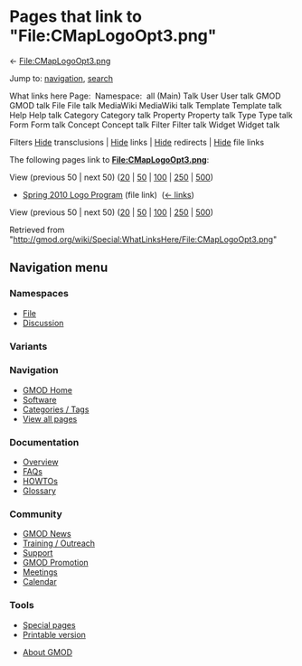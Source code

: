<div id="mw-page-base" class="noprint">

</div>

<div id="mw-head-base" class="noprint">

</div>

<div id="content" class="mw-body" role="main">

<span id="top"></span>

<div id="mw-js-message" style="display:none;">

</div>



# <span dir="auto">Pages that link to "File:CMapLogoOpt3.png"</span>

<div id="bodyContent">

<div id="contentSub">

←
[File:CMapLogoOpt3.png](/wiki/File:CMapLogoOpt3.png "File:CMapLogoOpt3.png")

</div>

<div id="jump-to-nav" class="mw-jump">

Jump to: [navigation](#mw-navigation), [search](#p-search)

</div>

<div id="mw-content-text">

What links here Page:  Namespace:  all (Main) Talk User User talk GMOD
GMOD talk File File talk MediaWiki MediaWiki talk Template Template talk
Help Help talk Category Category talk Property Property talk Type Type
talk Form Form talk Concept Concept talk Filter Filter talk Widget
Widget talk

Filters
[Hide](/mediawiki/index.php?title=Special:WhatLinksHere/File:CMapLogoOpt3.png&hidetrans=1 "Special:WhatLinksHere/File:CMapLogoOpt3.png")
transclusions \|
[Hide](/mediawiki/index.php?title=Special:WhatLinksHere/File:CMapLogoOpt3.png&hidelinks=1 "Special:WhatLinksHere/File:CMapLogoOpt3.png")
links \|
[Hide](/mediawiki/index.php?title=Special:WhatLinksHere/File:CMapLogoOpt3.png&hideredirs=1 "Special:WhatLinksHere/File:CMapLogoOpt3.png")
redirects \|
[Hide](/mediawiki/index.php?title=Special:WhatLinksHere/File:CMapLogoOpt3.png&hideimages=1 "Special:WhatLinksHere/File:CMapLogoOpt3.png")
file links

The following pages link to
**[File:CMapLogoOpt3.png](/wiki/File:CMapLogoOpt3.png "File:CMapLogoOpt3.png")**:

View (previous 50 \| next 50)
([20](/mediawiki/index.php?title=Special:WhatLinksHere/File:CMapLogoOpt3.png&limit=20 "Special:WhatLinksHere/File:CMapLogoOpt3.png")
\|
[50](/mediawiki/index.php?title=Special:WhatLinksHere/File:CMapLogoOpt3.png&limit=50 "Special:WhatLinksHere/File:CMapLogoOpt3.png")
\|
[100](/mediawiki/index.php?title=Special:WhatLinksHere/File:CMapLogoOpt3.png&limit=100 "Special:WhatLinksHere/File:CMapLogoOpt3.png")
\|
[250](/mediawiki/index.php?title=Special:WhatLinksHere/File:CMapLogoOpt3.png&limit=250 "Special:WhatLinksHere/File:CMapLogoOpt3.png")
\|
[500](/mediawiki/index.php?title=Special:WhatLinksHere/File:CMapLogoOpt3.png&limit=500 "Special:WhatLinksHere/File:CMapLogoOpt3.png"))

- [Spring 2010 Logo
  Program](/wiki/Spring_2010_Logo_Program "Spring 2010 Logo Program")
  (file link) ‎ <span class="mw-whatlinkshere-tools">([←
  links](/mediawiki/index.php?title=Special:WhatLinksHere&target=Spring+2010+Logo+Program "Special:WhatLinksHere"))</span>

View (previous 50 \| next 50)
([20](/mediawiki/index.php?title=Special:WhatLinksHere/File:CMapLogoOpt3.png&limit=20 "Special:WhatLinksHere/File:CMapLogoOpt3.png")
\|
[50](/mediawiki/index.php?title=Special:WhatLinksHere/File:CMapLogoOpt3.png&limit=50 "Special:WhatLinksHere/File:CMapLogoOpt3.png")
\|
[100](/mediawiki/index.php?title=Special:WhatLinksHere/File:CMapLogoOpt3.png&limit=100 "Special:WhatLinksHere/File:CMapLogoOpt3.png")
\|
[250](/mediawiki/index.php?title=Special:WhatLinksHere/File:CMapLogoOpt3.png&limit=250 "Special:WhatLinksHere/File:CMapLogoOpt3.png")
\|
[500](/mediawiki/index.php?title=Special:WhatLinksHere/File:CMapLogoOpt3.png&limit=500 "Special:WhatLinksHere/File:CMapLogoOpt3.png"))

</div>

<div class="printfooter">

Retrieved from
"<http://gmod.org/wiki/Special:WhatLinksHere/File:CMapLogoOpt3.png>"

</div>

<div id="catlinks" class="catlinks catlinks-allhidden">

</div>

<div class="visualClear">

</div>

</div>

</div>

<div id="mw-navigation">

## Navigation menu

<div id="mw-head">



<div id="left-navigation">

<div id="p-namespaces" class="vectorTabs" role="navigation"
aria-labelledby="p-namespaces-label">

### Namespaces

- <span id="ca-nstab-image"><a href="/wiki/File:CMapLogoOpt3.png" accesskey="c"
  title="View the file page [c]">File</a></span>
- <span id="ca-talk"><a
  href="/mediawiki/index.php?title=File_talk:CMapLogoOpt3.png&amp;action=edit&amp;redlink=1"
  accesskey="t"
  title="Discussion about the content page [t]">Discussion</a></span>

</div>

<div id="p-variants" class="vectorMenu emptyPortlet" role="navigation"
aria-labelledby="p-variants-label">

### 

### Variants[](#)

<div class="menu">

</div>

</div>

</div>

<div id="right-navigation">





</div>



</div>

</div>

</div>

<div id="mw-panel">

<div id="p-logo" role="banner">

<a href="/wiki/Main_Page"
style="background-image: url(http://gmod.org/images/GMOD-cogs.png);"
title="Visit the main page"></a>

</div>

<div id="p-Navigation" class="portal" role="navigation"
aria-labelledby="p-Navigation-label">

### Navigation

<div class="body">

- <span id="n-GMOD-Home">[GMOD Home](/wiki/Main_Page)</span>
- <span id="n-Software">[Software](/wiki/GMOD_Components)</span>
- <span id="n-Categories-.2F-Tags">[Categories /
  Tags](/wiki/Categories)</span>
- <span id="n-View-all-pages">[View all
  pages](/wiki/Special:AllPages)</span>

</div>

</div>

<div id="p-Documentation" class="portal" role="navigation"
aria-labelledby="p-Documentation-label">

### Documentation

<div class="body">

- <span id="n-Overview">[Overview](/wiki/Overview)</span>
- <span id="n-FAQs">[FAQs](/wiki/Category:FAQ)</span>
- <span id="n-HOWTOs">[HOWTOs](/wiki/Category:HOWTO)</span>
- <span id="n-Glossary">[Glossary](/wiki/Glossary)</span>

</div>

</div>

<div id="p-Community" class="portal" role="navigation"
aria-labelledby="p-Community-label">

### Community

<div class="body">

- <span id="n-GMOD-News">[GMOD News](/wiki/GMOD_News)</span>
- <span id="n-Training-.2F-Outreach">[Training /
  Outreach](/wiki/Training_and_Outreach)</span>
- <span id="n-Support">[Support](/wiki/Support)</span>
- <span id="n-GMOD-Promotion">[GMOD
  Promotion](/wiki/GMOD_Promotion)</span>
- <span id="n-Meetings">[Meetings](/wiki/Meetings)</span>
- <span id="n-Calendar">[Calendar](/wiki/Calendar)</span>

</div>

</div>

<div id="p-tb" class="portal" role="navigation"
aria-labelledby="p-tb-label">

### Tools

<div class="body">

- <span id="t-specialpages"><a href="/wiki/Special:SpecialPages" accesskey="q"
  title="A list of all special pages [q]">Special pages</a></span>
- <span id="t-print"><a
  href="/mediawiki/index.php?title=Special:WhatLinksHere/File:CMapLogoOpt3.png&amp;printable=yes"
  rel="alternate" accesskey="p"
  title="Printable version of this page [p]">Printable version</a></span>

</div>

</div>

</div>

</div>

<div id="footer" role="contentinfo">

- <span id="footer-places-about">[About
  GMOD](/wiki/GMOD:About "GMOD:About")</span>

<!-- -->






</div>
